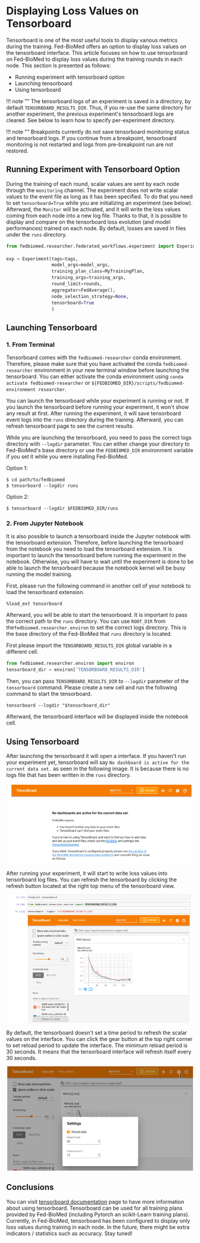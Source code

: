# Displaying Loss Values on Tensorboard

Tensorboard is one of the most useful tools to display various metrics during the training. Fed-BioMed offers an option to display loss values on the tensorboard interface. This article focuses on how to use tensorboard on Fed-BioMed to display loss values during the training rounds in each node. This section is presented as follows:

 - Running experiment with tensorboard option
 - Launching tensorboard
 - Using tensorboard

!!! note ""
    The tensorboard logs of an experiment is saved in a directory, by default `TENSORBOARD_RESULTS_DIR`. Thus, if you re-use the same directory for another experiment, the previous experiment's tensorboard logs are cleared. See below to learn how to specify per-experiment directory.


!!! note ""
    Breakpoints currently do not save tensorboard monitoring status and tensorboard logs. If you continue from a breakpoint, tensorboard monitoring is not restarted and logs from pre-breakpoint run are not restored.


## Running Experiment with Tensorboard Option

During the training of each round, scalar values are sent by each node through the `monitoring` channel. The experiment does not write scalar values to the event file as long as it has been specified. To do that you need to set `tensorboard=True` while you are initializing an experiment (see below).  Afterward, the `Monitor` will be activated, and it will write the loss values coming from each node into a new log file. Thanks to that, it is possible to display and compare on the tensorboard loss evolution (and model performances) trained on each node. By default, losses are saved in files under  the `runs` directory.

```python
from fedbiomed.researcher.federated_workflows.experiment import Experiment

exp = Experiment(tags=tags,
                 model_args=model_args,
                 training_plan_class=MyTrainingPlan,
                 training_args=training_args,
                 round_limit=rounds,
                 aggregator=FedAverage(),
                 node_selection_strategy=None,
                 tensorboard=True
                 )
```

## Launching Tensorboard
### 1. From Terminal

Tensorboard comes with the `fedbiomed-researcher` conda environment. Therefore, please make sure that you have activated the conda `fedbiomed-researcher` environment in your new terminal window before launching the tensorboard. You can either activate the conda environment using `conda activate fedbiomed-researcher` or `${FEDBIOMED_DIR}/scripts/fedbiomed-environment researcher`.

You can launch the tensorboard while your experiment is running or not. If you launch the tensorboard before running your experiment, it won't show any result at first. After running the experiment, it will save tensorboard event logs into the `runs` directory during the training. Afterward, you can refresh tensorboard page to see the current results.

While you are launching the tensorboard, you need to pass the correct logs directory with `--logdir` parameter. You can either change your directory to Fed-BioMed's base directory or use the `FEDBIOMED_DIR` environment variable if you set it while you were installing Fed-BioMed.

Option 1:
```
$ cd path/to/fedbiomed
$ tensorboard --logdir runs
```

Option 2:
```shell
$ tensorboard --logdir $FEDBIOMED_DIR/runs
```


### 2. From Jupyter Notebook

It is also possible to launch a tensorboard inside the Jupyter notebook with the tensorboard extension.  Therefore, before launching the tensorboard from the notebook you need to load the tensorboard extension. It is important to launch the tensorboard before running the experiment in the notebook. Otherwise, you will have to wait until the experiment is done to be able to launch the tensorboard because the notebook kernel will be busy running the model training.

First, please run the following command in another cell of your notebook to load the tensorboard extension.

```
%load_ext tensorboard
```

Afterward, you will be able to start the tensorboard. It is important to pass the correct path to the `runs` directory. You can use `ROOT_DIR` from the`fedbiomed.researcher.environ` to set the correct logs directory. This is the base directory of the Fed-BioMed that `runs` directory is located.

First please import the `TENSORBOARD_RESULTS_DIR` global variable in a different cell.

```python
from fedbiomed.researcher.environ import environ
tensorboard_dir = environ['TENSORBOARD_RESULTS_DIR']
```

Then, you can pass `TENSORBOARD_RESULTS_DIR` to `--logdir` parameter of the `tensorboard` command. Please create a new cell and run the following command to start the tensorboard.

```
tensorboard --logdir "$tensorboard_dir"
```

Afterward, the tensorboard interface will be displayed inside the notebook cell.


## Using Tensorboard

After launching the tensorboard it will open a interface. If you haven't run your experiment yet, tensorboard will say `No dashboard is active for the current data set.` as seen in the following image. It is because there is no logs file that has been written in the `runs` directory.

![tensorboard-no-log-found](../../assets/img/tensorboard-no-log-found.png#img-centered-lr)


After running your experiment, it will start to write loss values into tensorboard log files. You can refresh the tensorboard by clicking the refresh button located at the right top menu of the tensorboard view.

![tensorboard-notebook](../../assets/img/tensorboard-notebook.png#img-centered-lr)

By default, the tensorboard doesn't set a time period to refresh the scalar values on the interface. You can click the gear button at the top right corner to set reload period to update the interface. The minimum reload period is 30 seconds. It means that the tensorboard interface will refresh itself every 30 seconds.

![tensorboard-change-refresh-interval](../../assets/img/tensorboard-change-refresh-interval.png#img-centered-lr)


## Conclusions

You can visit [tensorboard documentation](https://www.tensorflow.org/tensorboard/get_started) page to have more information about using tensorboard. Tensorboard can be used for all training plans provided by Fed-BioMed (including Pytorch an scikit-Learn training plans). Currently, in Fed-BioMed, tensorboard has been configured to display only loss values during training in each node. In the future, there might be extra indicators / statistics such as accuracy. Stay tuned!






